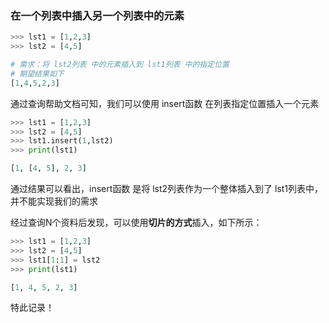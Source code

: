 ### 在一个列表中插入另一个列表中的元素

```python
>>> lst1 = [1,2,3]
>>> lst2 = [4,5]

# 需求：将 lst2列表 中的元素插入到 lst1列表 中的指定位置
# 期望结果如下
[1,4,5,2,3]
```

通过查询帮助文档可知，我们可以使用 insert函数 在列表指定位置插入一个元素

```python
>>> lst1 = [1,2,3]
>>> lst2 = [4,5]
>>> lst1.insert(1,lst2)
>>> print(lst1)

[1, [4, 5], 2, 3]
```

通过结果可以看出，insert函数 是将 lst2列表作为一个整体插入到了 lst1列表中，并不能实现我们的需求  

经过查询N个资料后发现，可以使用**切片的方式**插入，如下所示：

```python
>>> lst1 = [1,2,3]
>>> lst2 = [4,5]
>>> lst1[1:1] = lst2
>>> print(lst1)

[1, 4, 5, 2, 3]
```

特此记录！  